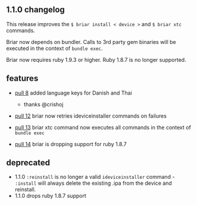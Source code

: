 ## 1.1.0 changelog

This release improves the `$ briar install < device >` and `$ briar xtc` commands.

Briar now depends on bundler.  Calls to 3rd party gem binaries will be executed in the context of `bundle exec`.

Briar now requires ruby 1.9.3 or higher.  Ruby 1.8.7 is no longer supported.

## features

* [pull 8](https://github.com/jmoody/briar/pull/8) added language keys for Danish and Thai
    - thanks @crishoj

* [pull 12](https://github.com/jmoody/briar/pull/12) briar now retries ideviceinstaller commands on failures

* [pull 13](https://github.com/jmoody/briar/pull/13) briar xtc command now executes all commands in the context of `bundle exec`

* [pull 14](https://github.com/jmoody/briar/pull/14) briar is dropping support for ruby 1.8.7

## deprecated

- 1.1.0 `:reinstall` is no longer a valid `ideviceinstaller` command - `:install` will always delete the existing .ipa from the device and reinstall.
- 1.1.0 drops ruby 1.8.7 support
